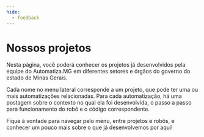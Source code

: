 ```yaml
---
hide:
  - feedback
---
```


# Nossos projetos

Nesta página, você poderá conhecer os projetos já desenvolvidos pela equipe do Automatiza.MG em diferentes setores e órgãos do governo do estado de Minas Gerais. 

Cada nome no menu lateral corresponde a um projeto, que pode ter uma ou mais automatizações relacionadas. Para cada automatização, há uma postagem sobre o contexto no qual ela foi desenvolvida, o passo a passo para funcionamento do robô e o código correspondente. 

Fique à vontade para navegar pelo menu, entre projetos e robôs, e conhecer um pouco mais sobre o que já desenvolvemos por aqui!
